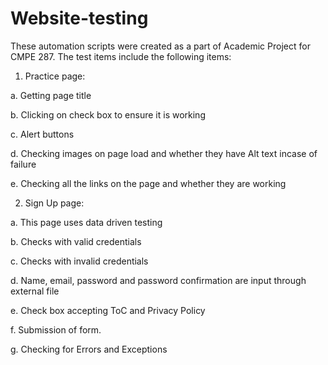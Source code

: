 # Website-testing

These automation scripts were created as a part of Academic Project for CMPE 287. 
The test items include the following items:

1.	Practice page:

a.	Getting page title

b.	Clicking on check box to ensure it is working

c.	Alert buttons

d.	Checking images on page load and whether they have Alt text incase of failure

e.	Checking all the links on the page and whether they are working 

2.	Sign Up page:

a.	This page uses data driven testing

b.	Checks with valid credentials

c.	Checks with invalid credentials

d.	Name, email, password and password confirmation are input through external file

e.	Check box accepting ToC and Privacy Policy

f.	Submission of form.

g.	Checking for Errors and Exceptions
